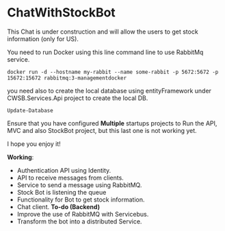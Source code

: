 # ChatWithStockBot

This Chat is under construction and will allow the users to get stock information (only for US).

You need to run Docker using this line command line  to use RabbitMq service.

    docker run -d --hostname my-rabbit --name some-rabbit -p 5672:5672 -p 15672:15672 rabbitmq:3-managementdocker 

you need also to create the local database using entityFramework under CWSB.Services.Api project to create the local DB.

    Update-Database 

Ensure that you have configured **Multiple** startups projects to Run the API, MVC and also StockBot project, but this last one is not working yet.

I hope you enjoy it!

**Working**: 
* Authentication API using Identity.
* API to receive messages from clients.
* Service to send a message using RabbitMQ.
* Stock Bot is listening the queue
* Functionality for Bot to get stock information.
* Chat client. 
**To-do (Backend)**
* Improve the use of RabbitMQ with Servicebus.
* Transform the bot into a distributed Service.


